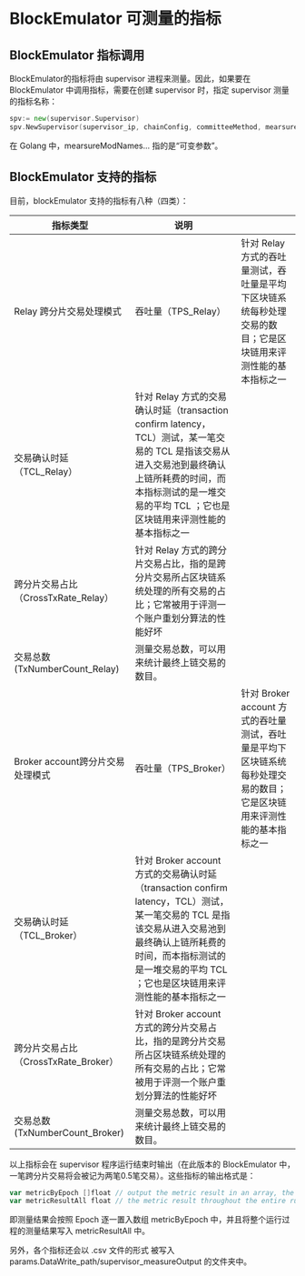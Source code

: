 # BlockEmulator 可测量的指标

## BlockEmulator 指标调用

BlockEmulator的指标将由 supervisor 进程来测量。因此，如果要在 BlockEmulator 中调用指标，需要在创建 supervisor 时，指定 supervisor 测量的指标名称：

```Go
spv:= new(supervisor.Supervisor)
spv.NewSupervisor(supervisor_ip, chainConfig, committeeMethod, mearsureModNames...)
```

在 Golang 中，mearsureModNames... 指的是“可变参数”。

## BlockEmulator 支持的指标

目前，blockEmulator 支持的指标有八种（四类）：

| 指标类型                             | 说明                                                         |                                                              |
| ------------------------------------ | ------------------------------------------------------------ | ------------------------------------------------------------ |
| Relay 跨分片交易处理模式             | 吞吐量（TPS_Relay）                                          | 针对 Relay 方式的吞吐量测试，吞吐量是平均下区块链系统每秒处理交易的数目；它是区块链用来评测性能的基本指标之一 |
| 交易确认时延（TCL_Relay）            | 针对 Relay 方式的交易确认时延（transaction confirm latency，TCL）测试，某一笔交易的 TCL 是指该交易从进入交易池到最终确认上链所耗费的时间，而本指标测试的是一堆交易的平均 TCL ；它也是区块链用来评测性能的基本指标之一 |                                                              |
| 跨分片交易占比（CrossTxRate_Relay）  | 针对 Relay 方式的跨分片交易占比，指的是跨分片交易所占区块链系统处理的所有交易的占比；它常被用于评测一个账户重划分算法的性能好坏 |                                                              |
| 交易总数(TxNumberCount_Relay)        | 测量交易总数，可以用来统计最终上链交易的数目。               |                                                              |
| Broker account跨分片交易处理模式     | 吞吐量（TPS_Broker）                                         | 针对 Broker account 方式的吞吐量测试，吞吐量是平均下区块链系统每秒处理交易的数目；它是区块链用来评测性能的基本指标之一 |
| 交易确认时延（TCL_Broker）           | 针对 Broker account 方式的交易确认时延（transaction confirm latency，TCL）测试，某一笔交易的 TCL 是指该交易从进入交易池到最终确认上链所耗费的时间，而本指标测试的是一堆交易的平均 TCL ；它也是区块链用来评测性能的基本指标之一 |                                                              |
| 跨分片交易占比（CrossTxRate_Broker） | 针对 Broker account 方式的跨分片交易占比，指的是跨分片交易所占区块链系统处理的所有交易的占比；它常被用于评测一个账户重划分算法的性能好坏 |                                                              |
| 交易总数(TxNumberCount_Broker)       | 测量交易总数，可以用来统计最终上链交易的数目。               |                                                              |

以上指标会在 supervisor 程序运行结束时输出（在此版本的 BlockEmulator 中，一笔跨分片交易将会被记为两笔0.5笔交易）。这些指标的输出格式是：

```Go
var metricByEpoch []float // output the metric result in an array, the index of the metric result is set by epoch
var metricResultAll float // the metric result throughout the entire running
```

即测量结果会按照 Epoch 逐一置入数组 metricByEpoch 中，并且将整个运行过程的测量结果写入 metricResultAll 中。 

另外，各个指标还会以 .csv 文件的形式 被写入 params.DataWrite_path/supervisor_measureOutput 的文件夹中。
